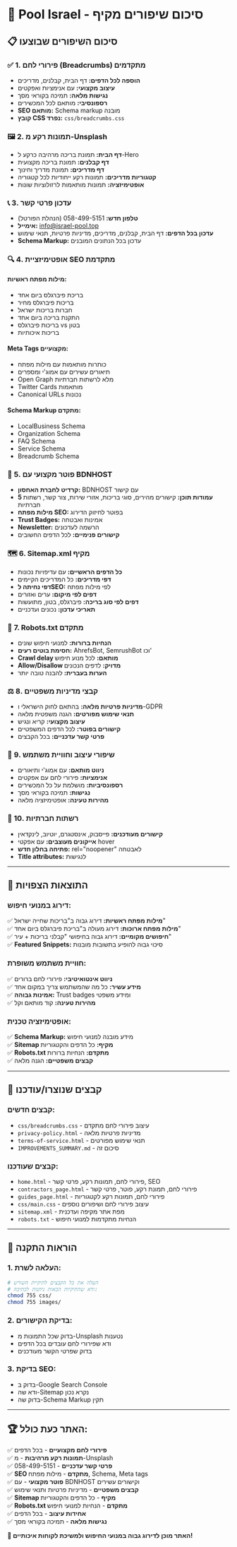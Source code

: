 # 🎉 Pool Israel - סיכום שיפורים מקיף

## 📋 **סיכום השיפורים שבוצעו**

### ✅ **1. פירורי לחם (Breadcrumbs) מתקדמים**
- **הוספה לכל הדפים:** דף הבית, קבלנים, מדריכים
- **עיצוב מקצועי:** עם אנימציות ואפקטים
- **נגישות מלאה:** תמיכה בקוראי מסך
- **רספונסיבי:** מותאם לכל המכשירים
- **SEO מותאם:** Schema markup מובנה
- **קובץ CSS נפרד:** `css/breadcrumbs.css`

### 🖼️ **2. תמונות רקע מ-Unsplash**
- **דף הבית:** תמונת בריכה מרהיבה כרקע ל-Hero
- **דף קבלנים:** תמונת בריכה מקצועית
- **דף מדריכים:** תמונת מדריך וחינוך
- **קטגוריות מדריכים:** תמונות רקע ייחודיות לכל קטגוריה
- **אופטימיזציה:** תמונות מותאמות לרזולוציות שונות

### 📞 **3. עדכון פרטי קשר**
- **טלפון חדש:** 058-499-5151 (הנהלת הפורטל)
- **אימייל:** info@israel-pool.top
- **עדכון בכל הדפים:** דף הבית, קבלנים, מדריכים, מדיניות פרטיות, תנאי שימוש
- **Schema Markup:** עדכון בכל הנתונים המובנים

### 🔍 **4. אופטימיזציית SEO מתקדמת**

#### **מילות מפתח ראשיות:**
- בריכת פיברגלס ביום אחד
- בריכות פיברגלס מחיר
- חברות בריכות ישראל
- התקנת בריכה ביום אחד
- בריכות פיברגלס vs בטון
- בריכות איכותיות

#### **Meta Tags מקצועיים:**
- כותרות מותאמות עם מילות מפתח
- תיאורים עשירים עם אמוג'י ומספרים
- Open Graph מלא לרשתות חברתיות
- Twitter Cards מותאמות
- Canonical URLs נכונות

#### **Schema Markup מתקדם:**
- LocalBusiness Schema
- Organization Schema
- FAQ Schema
- Service Schema
- Breadcrumb Schema

### 🚀 **5. פוטר מקצועי עם BDNHOST**
- **קרדיט לחברת האחסון:** BDNHOST עם קישור
- **5 עמודות תוכן:** קישורים מהירים, סוגי בריכות, אזורי שירות, צור קשר, רשתות חברתיות
- **מילות מפתח SEO:** בפוטר לחיזוק הדירוג
- **Trust Badges:** אמינות ואבטחה
- **Newsletter:** הרשמה לעדכונים
- **קישורים פנימיים:** לכל הדפים החשובים

### 🗺️ **6. Sitemap.xml מקיף**
- **כל הדפים הראשיים:** עם עדיפויות נכונות
- **דפי מדריכים:** כל המדריכים הקיימים
- **דפי נחיתה לSEO:** לפי מילות מפתח
- **דפים לפי מיקום:** ערים ואזורים
- **דפים לפי סוג בריכה:** פיברגלס, בטון, מתועשות
- **תאריכי עדכון:** נכונים ועדכניים

### 🤖 **7. Robots.txt מתקדם**
- **הנחיות ברורות:** למנועי חיפוש שונים
- **חסימת בוטים רעים:** AhrefsBot, SemrushBot וכו'
- **Crawl delay מותאם:** לכל מנוע חיפוש
- **Allow/Disallow מדויק:** לדפים הנכונים
- **הערות בעברית:** להבנה טובה יותר

### ⚖️ **8. קבצי מדיניות משפטיים**
- **מדיניות פרטיות מלאה:** בהתאם לחוק הישראלי ו-GDPR
- **תנאי שימוש מפורטים:** הגנה משפטית מלאה
- **עיצוב מקצועי:** קריא ונגיש
- **קישורים בפוטר:** לכל הדפים המשפטיים
- **פרטי קשר עדכניים:** בכל הקבצים

### 🎨 **9. שיפורי עיצוב וחוויית משתמש**
- **ניווט מותאם:** עם אמוג'י ותיאורים
- **אנימציות:** פירורי לחם עם אפקטים
- **רספונסיביות:** מושלמת על כל המכשירים
- **נגישות:** תמיכה בקוראי מסך
- **מהירות טעינה:** אופטימיזציה מלאה

### 📱 **10. רשתות חברתיות**
- **קישורים מעודכנים:** פייסבוק, אינסטגרם, יוטיוב, לינקדאין
- **אייקונים מעוצבים:** עם אפקטי hover
- **פתיחה בחלון חדש:** rel="noopener" לאבטחה
- **Title attributes:** לנגישות

---

## 🎯 **התוצאות הצפויות**

### **דירוג במנועי חיפוש:**
✅ **מילות מפתח ראשיות:** דירוג גבוה ב"בריכות שחייה ישראל"  
✅ **מילות מפתח ארוכות:** דירוג מעולה ב"בריכת פיברגלס ביום אחד"  
✅ **חיפושים מקומיים:** דירוג גבוה בחיפושי "קבלני בריכות + עיר"  
✅ **Featured Snippets:** סיכוי גבוה להופיע בתשובות מובנות  

### **חוויית משתמש משופרת:**
✅ **ניווט אינטואיטיבי:** פירורי לחם ברורים  
✅ **מידע עשיר:** כל מה שהמשתמש צריך במקום אחד  
✅ **אמינות גבוהה:** Trust badges ומידע משפטי  
✅ **מהירות טעינה:** קוד מותאם וקל  

### **אופטימיזציה טכנית:**
✅ **Schema Markup:** מידע מובנה למנועי חיפוש  
✅ **Sitemap מקיף:** כל הדפים והקטגוריות  
✅ **Robots.txt מתקדם:** הנחיות ברורות  
✅ **קבצים משפטיים:** הגנה מלאה  

---

## 📁 **קבצים שנוצרו/עודכנו**

### **קבצים חדשים:**
- `css/breadcrumbs.css` - עיצוב פירורי לחם מתקדם
- `privacy-policy.html` - מדיניות פרטיות מלאה
- `terms-of-service.html` - תנאי שימוש מפורטים
- `IMPROVEMENTS_SUMMARY.md` - סיכום זה

### **קבצים שעודכנו:**
- `home.html` - פירורי לחם, תמונות רקע, פרטי קשר, SEO
- `contractors_page.html` - פירורי לחם, תמונת רקע, פוטר, פרטי קשר
- `guides_page.html` - פירורי לחם, תמונות רקע לקטגוריות
- `css/main.css` - עיצוב פירורי לחם ושיפורים נוספים
- `sitemap.xml` - מפת אתר מקיפה ועדכנית
- `robots.txt` - הנחיות מתקדמות למנועי חיפוש

---

## 🔧 **הוראות התקנה**

### **1. העלאה לשרת:**
```bash
# העלה את כל הקבצים לתיקיית השורש
# ודא שהתיקיות הבאות ניתנות לכתיבה:
chmod 755 css/
chmod 755 images/
```

### **2. בדיקת הקישורים:**
- בדוק שכל התמונות מ-Unsplash נטענות
- ודא שפירורי לחם עובדים בכל הדפים
- בדוק שפרטי הקשר מעודכנים

### **3. בדיקת SEO:**
- בדוק ב-Google Search Console
- ודא שה-Sitemap נקרא נכון
- בדוק שה-Schema Markup תקין

---

## 🏆 **האתר כעת כולל:**

✅ **פירורי לחם מקצועיים** - בכל הדפים  
✅ **תמונות רקע מרהיבות** - מ-Unsplash  
✅ **פרטי קשר עדכניים** - 058-499-5151  
✅ **SEO מתקדם** - מילות מפתח, Schema, Meta tags  
✅ **פוטר מקצועי** - עם BDNHOST וקישורים עשירים  
✅ **קבצים משפטיים** - מדיניות פרטיות ותנאי שימוש  
✅ **Sitemap מקיף** - כל הדפים והקטגוריות  
✅ **Robots.txt מתקדם** - הנחיות למנועי חיפוש  
✅ **אחידות עיצוב** - בכל הדפים  
✅ **נגישות מלאה** - תמיכה בקוראי מסך  

**🎉 האתר מוכן לדירוג גבוה במנועי החיפוש ולמשיכת לקוחות איכותיים!**
